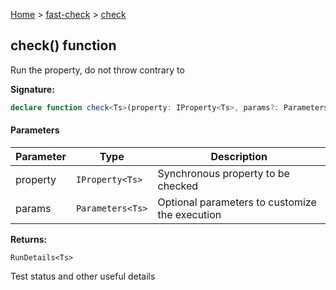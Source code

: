 [Home](/) &gt; [fast-check](../fast-check.md) &gt; [check](check_2.md)

## check() function

Run the property, do not throw contrary to 

<b>Signature:</b>

```typescript
declare function check<Ts>(property: IProperty<Ts>, params?: Parameters<Ts>): RunDetails<Ts>;
```

#### Parameters

|  Parameter | Type | Description |
|  --- | --- | --- |
|  property | <code>IProperty&lt;Ts&gt;</code> | Synchronous property to be checked |
|  params | <code>Parameters&lt;Ts&gt;</code> | Optional parameters to customize the execution |

<b>Returns:</b>

`RunDetails<Ts>`

Test status and other useful details

